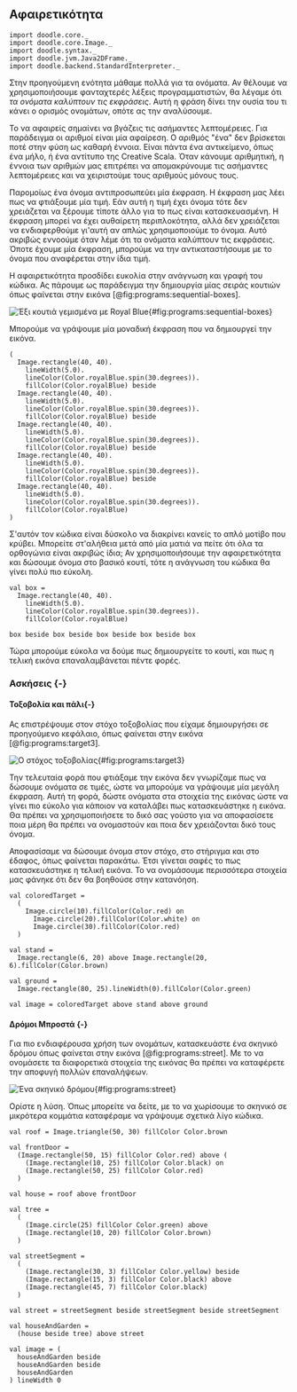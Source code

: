 ## Αφαιρετικότητα

```tut:invisible
import doodle.core._
import doodle.core.Image._
import doodle.syntax._
import doodle.jvm.Java2DFrame._
import doodle.backend.StandardInterpreter._
```

Στην προηγούμενη ενότητα μάθαμε πολλά για τα ονόματα.
Αν θέλουμε να χρησιμοποιήσουμε φανταχτερές λέξεις προγραμματιστών, θα λέγαμε ότι *τα ονόματα καλύπτουν τις εκφράσεις*.
Αυτή η φράση δίνει την ουσία του τι κάνει ο ορισμός ονομάτων, οπότε ας την αναλύσουμε.

Το να αφαιρείς σημαίνει να βγάζεις τις ασήμαντες λεπτομέρειες.
Για παράδειγμα οι αριθμοί είναι μία αφαίρεση.
Ο αριθμός "ένα" δεν βρίσκεται ποτέ στην φύση ως καθαρή έννοια.
Είναι πάντα ένα αντικείμενο, όπως ένα μήλο, ή ένα αντίτυπο της Creative Scala.
Όταν κάνουμε αριθμητική, η έννοια των αριθμών μας επιτρέπει να απομακρύνουμε τις ασήμαντες λεπτομέρειες και να χειριστούμε τους αριθμούς μόνους τους.

Παρομοίως ένα όνομα αντιπροσωπεύει μία έκφραση.
Η έκφραση μας λέει πως να φτιάξουμε μία τιμή.
Εάν αυτή η τιμή έχει όνομα τότε δεν χρειάζεται να ξέρουμε τίποτε άλλο για το πως είναι κατασκευασμένη.
Η έκφραση μπορεί να έχει αυθαίρετη περιπλοκότητα, αλλά δεν χρειάζεται να ενδιαφερθούμε γι'αυτή αν απλώς χρησιμοποιούμε το όνομα.
Αυτό ακριβώς εννοούμε όταν λέμε ότι τα ονόματα καλύπτουν τις εκφράσεις.
Όποτε έχουμε μία έκφραση, μπορούμε να την αντικαταστήσουμε με το όνομα που αναφέρεται στην ίδια τιμή.

Η αφαιρετικότητα προσδίδει ευκολία στην ανάγνωση και γραφή του κώδικα.
Ας πάρουμε ως παράδειγμα την δημιουργία μίας σειράς κουτιών όπως φαίνεται στην εικόνα [@fig:programs:sequential-boxes].

![Έξι κουτιά γεμισμένα με Royal Blue](./src/pages/programs/sequential-boxes.pdf+svg){#fig:programs:sequential-boxes}

Μπορούμε να γράψουμε μία μοναδική έκφραση που να δημιουργεί την εικόνα.

```tut:silent:book
(
  Image.rectangle(40, 40).
    lineWidth(5.0).
    lineColor(Color.royalBlue.spin(30.degrees)).
    fillColor(Color.royalBlue) beside
  Image.rectangle(40, 40).
    lineWidth(5.0).
    lineColor(Color.royalBlue.spin(30.degrees)).
    fillColor(Color.royalBlue) beside
  Image.rectangle(40, 40).
    lineWidth(5.0).
    lineColor(Color.royalBlue.spin(30.degrees)).
    fillColor(Color.royalBlue) beside
  Image.rectangle(40, 40).
    lineWidth(5.0).
    lineColor(Color.royalBlue.spin(30.degrees)).
    fillColor(Color.royalBlue) beside
  Image.rectangle(40, 40).
    lineWidth(5.0).
    lineColor(Color.royalBlue.spin(30.degrees)).
    fillColor(Color.royalBlue)
)
```

Σ'αυτόν τον κώδικα είναι δύσκολο να διακρίνει κανείς το απλό μοτίβο που κρύβει.
Μπορείτε στ'αλήθεια μετά από μία ματιά να πείτε ότι όλα τα ορθογώνια είναι ακριβώς ίδια;
Αν χρησιμοποιήσουμε την αφαιρετικότητα και δώσουμε όνομα στο βασικό κουτί, τότε η ανάγνωση του κώδικα θα γίνει πολύ πιο εύκολη.

```tut:silent:book
val box =
  Image.rectangle(40, 40).
    lineWidth(5.0).
    lineColor(Color.royalBlue.spin(30.degrees)).
    fillColor(Color.royalBlue) 

box beside box beside box beside box beside box
```

Τώρα μπορούμε εύκολα να δούμε πως δημιουργείτε το κουτί, και πως η τελική εικόνα επαναλαμβάνεται πέντε φορές.


### Ασκήσεις {-}

#### Τοξοβολία και πάλι{-}

Ας επιστρέψουμε στον στόχο τοξοβολίας που είχαμε δημιουργήσει σε προηγούμενο κεφάλαιο, όπως φαίνεται στην εικόνα [@fig:programs:target3].

![Ο στόχος τοξοβολίας](./src/pages/programs/target3.pdf+svg){#fig:programs:target3}

Την τελευταία φορά που φτιάξαμε την εικόνα δεν γνωρίζαμε πως να δώσουμε ονόματα σε τιμές, ώστε να μπορούμε να γράψουμε μία μεγάλη έκφραση.
Αυτή τη φορά, δώστε ονόματα στα στοιχεία της εικόνας ώστε να γίνει πιο εύκολο για κάποιον να καταλάβει πως κατασκευάστηκε η εικόνα.
Θα πρέπει να χρησιμοποιήσετε το δικό σας γούστο για να αποφασίσετε ποια μέρη θα πρέπει να ονομαστούν και ποια δεν χρειάζονται δικό τους όνομα.

<div class="solution">
Αποφασίσαμε να δώσουμε όνομα στον στόχο, στο στήριγμα και στο έδαφος, όπως φαίνεται παρακάτω.
Έτσι γίνεται σαφές το πως κατασκευάστηκε η τελική εικόνα.
Το να ονομάσουμε περισσότερα στοιχεία μας φάνηκε ότι δεν θα βοηθούσε στην κατανόηση.

```tut:silent:book
val coloredTarget =
  (
    Image.circle(10).fillColor(Color.red) on
      Image.circle(20).fillColor(Color.white) on
      Image.circle(30).fillColor(Color.red)
  )

val stand =
  Image.rectangle(6, 20) above Image.rectangle(20, 6).fillColor(Color.brown)

val ground =
  Image.rectangle(80, 25).lineWidth(0).fillColor(Color.green)

val image = coloredTarget above stand above ground
```
</div>


#### Δρόμοι Μπροστά {-}

Για πιο ενδιαφέρουσα χρήση των ονομάτων, κατασκευάστε ένα σκηνικό δρόμου όπως φαίνεται στην εικόνα [@fig:programs:street].
Με το να ονομάσετε τα διαφορετικά στοιχεία της εικόνας θα πρέπει να καταφέρετε την αποφυγή πολλών επαναλήψεων.

![Ένα σκηνικό δρόμου](./src/pages/programs/street.pdf+svg){#fig:programs:street}

<div class="solution">
Ορίστε η λύση.
Όπως μπορείτε να δείτε, με το να χωρίσουμε το σκηνικό σε μικρότερα κομμάτια καταφέραμε να γράψουμε σχετικά λίγο κώδικα.

```tut:silent:book
val roof = Image.triangle(50, 30) fillColor Color.brown

val frontDoor =
  (Image.rectangle(50, 15) fillColor Color.red) above (
    (Image.rectangle(10, 25) fillColor Color.black) on
    (Image.rectangle(50, 25) fillColor Color.red)
  )

val house = roof above frontDoor

val tree =
  (
    (Image.circle(25) fillColor Color.green) above
    (Image.rectangle(10, 20) fillColor Color.brown)
  )

val streetSegment =
  (
    (Image.rectangle(30, 3) fillColor Color.yellow) beside
    (Image.rectangle(15, 3) fillColor Color.black) above
    (Image.rectangle(45, 7) fillColor Color.black)
  )

val street = streetSegment beside streetSegment beside streetSegment

val houseAndGarden =
  (house beside tree) above street

val image = (
  houseAndGarden beside
  houseAndGarden beside
  houseAndGarden
) lineWidth 0
```
</div>
